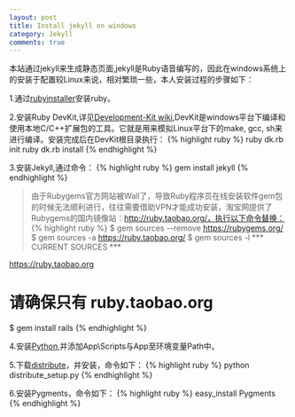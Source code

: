 ```yaml
---
layout: post
title: Install jekyll on windows
category: Jekyll
comments: true
---
```

本站通过jekyll来生成静态页面,jekyll是Ruby语音编写的，因此在windows系统上的安装于配置较Linux来说，相对繁琐一些，本人安装过程的步骤如下：

1.通过[rubyinstaller](http://rubyinstaller.org/downloads/)安装ruby。



2.安装Ruby DevKit,详见[Development-Kit wiki](https://github.com/oneclick/rubyinstaller/wiki/Development-Kit),DevKit是windows平台下编译和使用本地C/C++扩展包的工具。它就是用来模拟Linux平台下的make, gcc, sh来进行编译。安装完成后在DevKit根目录执行：
{% highlight ruby %}
ruby dk.rb init
ruby dk.rb install
{% endhighlight %}

3.安装Jekyll,通过命令：
{% highlight ruby %}
gem install jekyll
{% endhighlight %}
> 由于Rubygems官方网站被Wall了，导致Ruby程序员在线安装软件gem包的时候无法顺利进行，往往需要借助VPN才能成功安装，淘宝网提供了Rubygems的国内镜像站：http://ruby.taobao.org/，执行以下命令替换：
{% highlight ruby %}
$ gem sources --remove https://rubygems.org/
$ gem sources -a https://ruby.taobao.org/
$ gem sources -l
*** CURRENT SOURCES ***

https://ruby.taobao.org
# 请确保只有 ruby.taobao.org
$ gem install rails
{% endhighlight %}

4.安装[Python](http://portablepython.com/wiki/Download),并添加App\Scripts与App至环境变量Path中。

5.下载[distribute](https://pypi.python.org/pypi/distribute#downloads)，并安装，命令如下：
{% highlight ruby %}
python distribute_setup.py
{% endhighlight %}

6.安装Pygments，命令如下：
{% highlight ruby %}
easy_install Pygments
{% endhighlight %}

